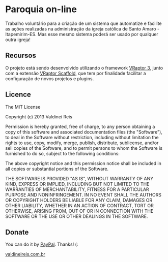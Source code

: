 # Paroquia on-line

Trabalho voluntário para a criação de um sistema que automatize e facilite as ações realizadas na administração da igreja católica de Santo Amaro - Itapemirim-ES. Mas esse mesmo sistema poderá ser usado por qualquer outra igreja!

## Recursos

O projeto está sendo desenvolvido utilizando o framework [VRaptor 3](http://vraptor.caelum.com.br), junto com a extensão [VRaptor Scaffold](http://vraptor.caelum.com.br/pt/docs/vraptor-scaffold-pt/), que tem por finalidade facilitar a configuração de novos projetos e plugins.

## Licence

The MIT License

Copyright (c) 2013 Valdinei Reis

Permission is hereby granted, free of charge, to any person obtaining a copy of this software and associated documentation files (the "Software"), to deal in the Software without restriction, including without limitation the rights to use, copy, modify, merge, publish, distribute, sublicense, and/or sell copies of the Software, and to permit persons to whom the Software is furnished to do so, subject to the following conditions:

The above copyright notice and this permission notice shall be included in all copies or substantial portions of the Software.

THE SOFTWARE IS PROVIDED "AS IS", WITHOUT WARRANTY OF ANY KIND, EXPRESS OR IMPLIED, INCLUDING BUT NOT LIMITED TO THE WARRANTIES OF MERCHANTABILITY, FITNESS FOR A PARTICULAR PURPOSE AND NONINFRINGEMENT. IN NO EVENT SHALL THE AUTHORS OR COPYRIGHT HOLDERS BE LIABLE FOR ANY CLAIM, DAMAGES OR OTHER LIABILITY, WHETHER IN AN ACTION OF CONTRACT, TORT OR OTHERWISE, ARISING FROM, OUT OF OR IN CONNECTION WITH THE SOFTWARE OR THE USE OR OTHER DEALINGS IN THE SOFTWARE.

## Donate

You can do it by [PayPal](https://www.paypal.com/cgi-bin/webscr?cmd=_flow&SESSION=NxiOo9CQITKn6JCVGoqRhyRLOfvR6g8HI0x1SBs0crKAXgZlaHPmFB57eWG&dispatch=50a222a57771920b6a3d7b606239e4d529b525e0b7e69bf0224adecfb0124e9b61f737ba21b08198ccf805f1b90b660c53f96f39c1a34e95). Thanks! (:

[valdineireis.com.br](http://www.valdineireis.com.br)
